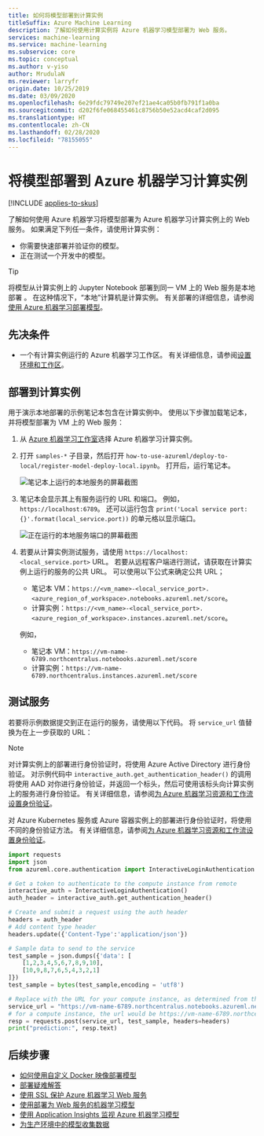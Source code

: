 ```yaml
---
title: 如何将模型部署到计算实例
titleSuffix: Azure Machine Learning
description: 了解如何使用计算实例将 Azure 机器学习模型部署为 Web 服务。
services: machine-learning
ms.service: machine-learning
ms.subservice: core
ms.topic: conceptual
ms.author: v-yiso
author: MrudulaN
ms.reviewer: larryfr
origin.date: 10/25/2019
ms.date: 03/09/2020
ms.openlocfilehash: 6e29fdc79749e207ef21ae4ca05b0fb791f1a0ba
ms.sourcegitcommit: d202f6fe068455461c8756b50e52acd4caf2d095
ms.translationtype: HT
ms.contentlocale: zh-CN
ms.lasthandoff: 02/28/2020
ms.locfileid: "78155055"
---
```

# <a name="deploy-a-model-to-azure-machine-learning-compute-instances"></a>将模型部署到 Azure 机器学习计算实例

[!INCLUDE [applies-to-skus](../../includes/aml-applies-to-basic-enterprise-sku.md)]

了解如何使用 Azure 机器学习将模型部署为 Azure 机器学习计算实例上的 Web 服务。 如果满足下列任一条件，请使用计算实例：

- 你需要快速部署并验证你的模型。
- 正在测试一个开发中的模型。

> [!TIP]
> 将模型从计算实例上的 Jupyter Notebook 部署到同一 VM 上的 Web 服务是本地部署  。 在这种情况下，“本地”计算机是计算实例。 有关部署的详细信息，请参阅[使用 Azure 机器学习部署模型](how-to-deploy-and-where.md)。

## <a name="prerequisites"></a>先决条件

- 一个有计算实例运行的 Azure 机器学习工作区。 有关详细信息，请参阅[设置环境和工作区](tutorial-1st-experiment-sdk-setup.md)。

## <a name="deploy-to-the-compute-instances"></a>部署到计算实例

用于演示本地部署的示例笔记本包含在计算实例中。 使用以下步骤加载笔记本，并将模型部署为 VM 上的 Web 服务：

1. 从 [Azure 机器学习工作室](https://ml.azure.com)选择 Azure 机器学习计算实例。

1. 打开 `samples-*` 子目录，然后打开 `how-to-use-azureml/deploy-to-local/register-model-deploy-local.ipynb`。 打开后，运行笔记本。

    ![笔记本上运行的本地服务的屏幕截图](./media/how-to-deploy-local-container-notebook-vm/deploy-local-service.png)

1. 笔记本会显示其上有服务运行的 URL 和端口。 例如，`https://localhost:6789`。 还可以运行包含 `print('Local service port: {}'.format(local_service.port))` 的单元格以显示端口。

    ![正在运行的本地服务端口的屏幕截图](./media/how-to-deploy-local-container-notebook-vm/deploy-local-service-port.png)

1. 若要从计算实例测试服务，请使用 `https://localhost:<local_service.port>` URL。 若要从远程客户端进行测试，请获取在计算实例上运行的服务的公共 URL。 可以使用以下公式来确定公共 URL； 
    * 笔记本 VM：`https://<vm_name>-<local_service_port>.<azure_region_of_workspace>.notebooks.azureml.net/score`。 
    * 计算实例：`https://<vm_name>-<local_service_port>.<azure_region_of_workspace>.instances.azureml.net/score`。 

    例如， 
    * 笔记本 VM：`https://vm-name-6789.northcentralus.notebooks.azureml.net/score` 
    * 计算实例：`https://vm-name-6789.northcentralus.instances.azureml.net/score`

## <a name="test-the-service"></a>测试服务

若要将示例数据提交到正在运行的服务，请使用以下代码。 将 `service_url` 值替换为在上一步获取的 URL：

> [!NOTE]
> 对计算实例上的部署进行身份验证时，将使用 Azure Active Directory 进行身份验证。 对示例代码中 `interactive_auth.get_authentication_header()` 的调用将使用 AAD 对你进行身份验证，并返回一个标头，然后可使用该标头向计算实例上的服务进行身份验证。 有关详细信息，请参阅[为 Azure 机器学习资源和工作流设置身份验证](how-to-setup-authentication.md#interactive-authentication)。
>
> 对 Azure Kubernetes 服务或 Azure 容器实例上的部署进行身份验证时，将使用不同的身份验证方法。 有关详细信息，请参阅[为 Azure 机器学习资源和工作流设置身份验证](how-to-setup-authentication.md#web-service-authentication)。

```python
import requests
import json
from azureml.core.authentication import InteractiveLoginAuthentication

# Get a token to authenticate to the compute instance from remote
interactive_auth = InteractiveLoginAuthentication()
auth_header = interactive_auth.get_authentication_header()

# Create and submit a request using the auth header
headers = auth_header
# Add content type header
headers.update({'Content-Type':'application/json'})

# Sample data to send to the service
test_sample = json.dumps({'data': [
    [1,2,3,4,5,6,7,8,9,10],
    [10,9,8,7,6,5,4,3,2,1]
]})
test_sample = bytes(test_sample,encoding = 'utf8')

# Replace with the URL for your compute instance, as determined from the previous section
service_url = "https://vm-name-6789.northcentralus.notebooks.azureml.net/score"
# for a compute instance, the url would be https://vm-name-6789.northcentralus.instances.azureml.net/score
resp = requests.post(service_url, test_sample, headers=headers)
print("prediction:", resp.text)
```

## <a name="next-steps"></a>后续步骤

* [如何使用自定义 Docker 映像部署模型](how-to-deploy-custom-docker-image.md)
* [部署疑难解答](how-to-troubleshoot-deployment.md)
* [使用 SSL 保护 Azure 机器学习 Web 服务](how-to-secure-web-service.md)
* [使用部署为 Web 服务的机器学习模型](how-to-consume-web-service.md)
* [使用 Application Insights 监视 Azure 机器学习模型](how-to-enable-app-insights.md)
* [为生产环境中的模型收集数据](how-to-enable-data-collection.md)